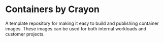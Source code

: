 # Containers by Crayon

A template repository for making it easy to build and publishing container images. These images can be used for both internal workloads and customer projects.
